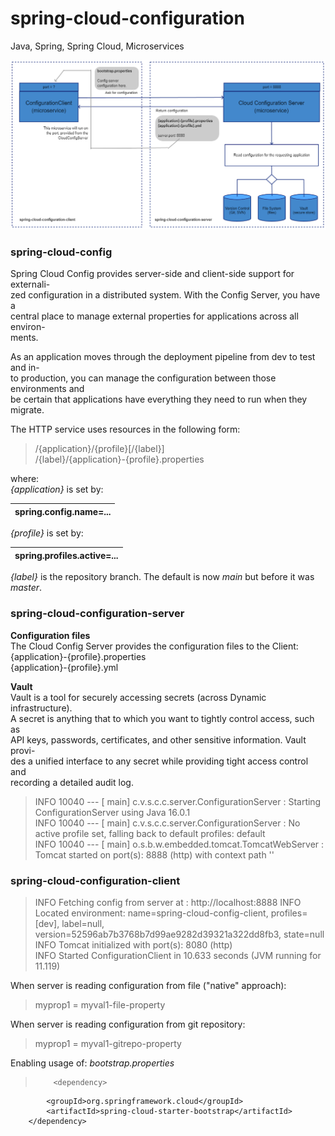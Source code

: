 # spring-cloud-configuration
Java, Spring, Spring Cloud, Microservices

![spring-cloud-configuration](spring-cloud-configuration.png?id=1)  

### spring-cloud-config

Spring Cloud Config provides server-side and client-side support for externali-  
zed configuration in a distributed system. With the Config Server, you have a  
central place to manage external properties for applications across all environ-  
ments.  

As an application moves through the deployment pipeline from dev to test and in-  
to production, you can manage the configuration between those environments and  
be certain that applications have everything they need to run when they migrate.  

The HTTP service uses resources in the following form:
  > /{application}/{profile}[/{label}]  
  > /{label}/{application}-{profile}.properties  

where:  
_{application}_ is set by:  

| spring.config.name=... |
| ---------------------- |

_{profile}_ is set by:  

| spring.profiles.active=...  |
| --------------------------- |

_{label}_ is the repository branch. The default is now _main_ but before it was
_master_.  

### spring-cloud-configuration-server

__Configuration files__  
The Cloud Config Server provides the configuration files to the Client:  
{application}-{profile}.properties  
{application}-{profile}.yml  

__Vault__  
Vault is a tool for securely accessing secrets (across Dynamic infrastructure).  
A secret is anything that to which you want to tightly control access, such as  
API keys, passwords, certificates, and other sensitive information. Vault provi-  
des a unified interface to any secret while providing tight access control and  
recording a detailed audit log.

  > INFO 10040 --- [           main] c.v.s.c.c.server.ConfigurationServer     : Starting ConfigurationServer using Java 16.0.1  
  INFO 10040 --- [           main] c.v.s.c.c.server.ConfigurationServer     : No active profile set, falling back to default profiles: default  
  INFO 10040 --- [           main] o.s.b.w.embedded.tomcat.TomcatWebServer  : Tomcat started on port(s): 8888 (http) with context path ''  

### spring-cloud-configuration-client

  > INFO  Fetching config from server at : http://localhost:8888
INFO  Located environment: name=spring-cloud-config-client, profiles=[dev], label=null, version=52596ab7b3768b7d99ae9282d39321a322dd8fb3, state=null  
  INFO  Tomcat initialized with port(s): 8080 (http)  
  INFO  Started ConfigurationClient in 10.633 seconds (JVM running for 11.119)  

When server is reading configuration from file ("native" approach):  
  > myprop1 = myval1-file-property  

When server is reading configuration from git repository:  
  > myprop1 = myval1-gitrepo-property

Enabling usage of: _bootstrap.properties_  
  > 	    <dependency>
	        <groupId>org.springframework.cloud</groupId>
	        <artifactId>spring-cloud-starter-bootstrap</artifactId>
	    </dependency>	    



